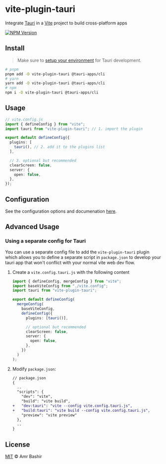 # vite-plugin-tauri

Integrate [Tauri](https://github.com/tauri-apps/tauri) in a [Vite](https://github.com/vitejs/vite) project to build cross-platform apps

[![NPM Version](https://img.shields.io/npm/v/vite-plugin-tauri)](https://www.npmjs.com/package/vite-plugin-tauri)

## Install

> Make sure to [setup your environment](https://tauri.studio/en/docs/getting-started/intro#setting-up-your-environment) for Tauri development.

```sh
# pnpm
pnpm add -D vite-plugin-tauri @tauri-apps/cli
# yarn
yarn add -D vite-plugin-tauri @tauri-apps/cli
# npm
npm i -D vite-plugin-tauri @tauri-apps/cli
```

## Usage

```ts
// vite.config.js
import { defineConfig } from "vite";
import tauri from "vite-plugin-tauri"; // 1. import the plugin

export default defineConfig({
  plugins: [
    tauri(), // 2. add it to the plugins list
  ],

  // 3. optional but recommended
  clearScreen: false,
  server: {
    open: false,
  },
});
```

## Configuration

See the configuration options and documenation [here](./src/config.ts).

## Advanced Usage

### Using a separate config for Tauri

You can use a separate config file to add the `vite-plugin-tauri` plugin
which allows you to define a separate script in `package.json` to develop
your tauri app that won't conflict with your normal vite web dev flow.

1. Create a `vite.config.tauri.js` with the following content
    ```ts
    import { defineConfig, mergeConfig } from "vite";
    import baseViteConfig from "./vite.config";
    import tauri from "vite-plugin-tauri";

    export default defineConfig(
      mergeConfig(
        baseViteConfig,
        defineConfig({
          plugins: [tauri()],

          // optional but recommended
          clearScreen: false,
          server: {
            open: false,
          },
        })
      )
    );
    ```

2. Modify `package.json`:
    ```diff
    // package.json
    {
      ..
      "scripts": {
        "dev": "vite",
        "build": "vite build",
    +   "dev:tauri": "vite --config vite.config.tauri.js",
    +   "build:tauri": "vite build --config vite.config.tauri.js",
        "preview": "vite preview"
      },
      ..
    }
    ```

## License

[MIT](./LICENSE) © Amr Bashir
